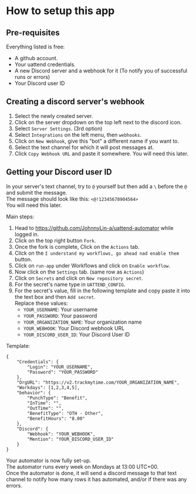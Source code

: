 # How to setup this app

## Pre-requisites
Everything listed is free:  
  - A github account.  
  - Your uattend credentials.
  - A new Discord server and a webhook for it (To notify you of successful runs or errors)  
  - Your Discord user ID

## Creating a discord server's webhook
1. Select the newly created server.
2. Click on the server dropdown on the top left next to the discord icon.
3. Select `Server Settings`. (3rd option)
4. Select `Integrations` on the left menu, then `webhooks`.
5. Click on `New Webhook`, give this "bot" a different name if you want to.
6. Select the text channel for which it will post messages at.
7. Click `Copy Webhook URL` and paste it somewhere. You will need this later.


## Getting your Discord user ID
In your server's text channel, try to `@` yourself but then add a `\` before the `@` and submit the message.  
The message should look like this: `<@!12345678904564>`  
You will need this later.  


Main steps:
1. Head to https://github.com/JohnnyLin-a/uattend-automator while logged in.
2. Click on the top right button `Fork`.
3. Once the fork is complete, Click on the `Actions` tab.
4. Click on the `I understand my workflows, go ahead nad enable them` button.
5. Click on `run-app` under Workflows and click on `Enable workflow`.  
6. Now click on the `Settings` tab. (same row as `Actions`)
7. Click on `Secrets` and click on `New repository secret`.
8. For the secret's name type in `UATTEND_CONFIG`.
9. For the secret's value, fill in the following template and copy paste it into the text box and then `Add secret`.  
    Replace these values:
      - `YOUR_USERNAME`: Your username
      - `YOUR_PASSWORD`: Your password
      - `YOUR_ORGANIZATION_NAME`: Your organization name
      - `YOUR_WEBHOOK`: Your Discord webhook URL
      - `YOUR_DISCORD_USER_ID`: Your Discord User ID

Template:
```
{
    "Credentials": {
        "Login": "YOUR_USERNAME",
        "Password": "YOUR_PASSWORD"
    },
    "OrgURL": "https://v2.trackmytime.com/YOUR_ORGANIZATION_NAME",
    "Workdays": [1,2,3,4,5],
    "behavior": {
        "PunchType": "Benefit",
        "InTime": "",
        "OutTime": "",
        "BenefitType": "OTH - Other",
        "BenefitHours": "8.00"
    },
    "Discord": {
        "Webhook": "YOUR_WEBHOOK",
        "Mention": "YOUR_DISCORD_USER_ID"
    }
}
```


Your automator is now fully set-up.  
The automator runs every week on Mondays at 13:00 UTC+00.  
Once the automator is done, it will send a discord message to that text channel to notify how many rows it has automated, and/or if there was any errors.